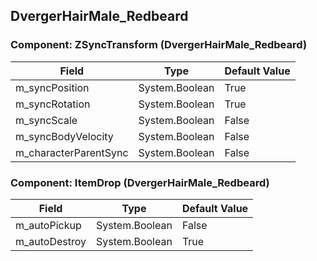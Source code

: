 ## DvergerHairMale_Redbeard

### Component: ZSyncTransform (DvergerHairMale_Redbeard)

|Field|Type|Default Value|
|---|---|---|
|m_syncPosition|System.Boolean|True|
|m_syncRotation|System.Boolean|True|
|m_syncScale|System.Boolean|False|
|m_syncBodyVelocity|System.Boolean|False|
|m_characterParentSync|System.Boolean|False|

### Component: ItemDrop (DvergerHairMale_Redbeard)

|Field|Type|Default Value|
|---|---|---|
|m_autoPickup|System.Boolean|False|
|m_autoDestroy|System.Boolean|True|

